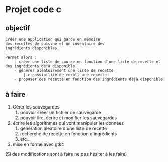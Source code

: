# Projet code c

## objectif

    Créer une application qui garde en mémoire
    des recettes de cuisine et un inventaire des    
    ingrédients disponibles.

    Permet alors :
        - créer une liste de course en fonction d'une liste de recette et des ingrédients déjà disponible
        - générer aléatoirement une liste de recette
            |-> possibilité de reroll une recette
        - proposer des recette en fonction des ingrédients déjà disponible


## à faire

  1. Gérer les sauvegardes
     1. pouvoir créer un fichier de sauvegarde
     2. pouvoir lire, écrire et modifier les sauvegardes
  2. écrire les algorithmes qui vont manipuler les données
     1. génération aléatoire d'une liste de recette
     2. recherche de recette en fonction d'ingrédients
     3. etc...
  3. mise en forme avec gtk4
   

(Si des modifications sont à faire ne pas hésiter à les faire)
